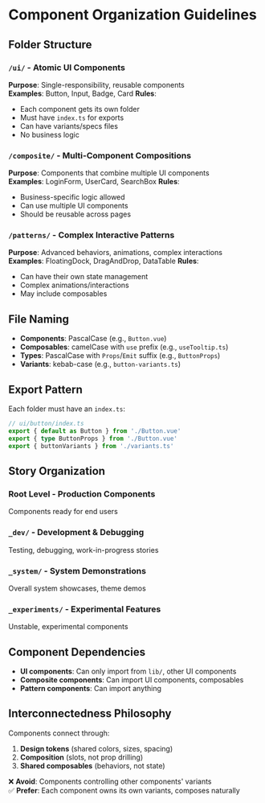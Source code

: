 # Component Organization Guidelines

## Folder Structure

### `/ui/` - Atomic UI Components
**Purpose**: Single-responsibility, reusable components  
**Examples**: Button, Input, Badge, Card
**Rules**:
- Each component gets its own folder
- Must have `index.ts` for exports
- Can have variants/specs files
- No business logic

### `/composite/` - Multi-Component Compositions  
**Purpose**: Components that combine multiple UI components  
**Examples**: LoginForm, UserCard, SearchBox
**Rules**:
- Business-specific logic allowed
- Can use multiple UI components
- Should be reusable across pages

### `/patterns/` - Complex Interactive Patterns
**Purpose**: Advanced behaviors, animations, complex interactions  
**Examples**: FloatingDock, DragAndDrop, DataTable
**Rules**:
- Can have their own state management
- Complex animations/interactions
- May include composables

## File Naming

- **Components**: PascalCase (e.g., `Button.vue`)
- **Composables**: camelCase with `use` prefix (e.g., `useTooltip.ts`)
- **Types**: PascalCase with `Props`/`Emit` suffix (e.g., `ButtonProps`)
- **Variants**: kebab-case (e.g., `button-variants.ts`)

## Export Pattern

Each folder must have an `index.ts`:

```typescript
// ui/button/index.ts
export { default as Button } from './Button.vue'
export { type ButtonProps } from './Button.vue'
export { buttonVariants } from './variants.ts'
```

## Story Organization

### Root Level - Production Components
Components ready for end users

### `_dev/` - Development & Debugging
Testing, debugging, work-in-progress stories

### `_system/` - System Demonstrations  
Overall system showcases, theme demos

### `_experiments/` - Experimental Features
Unstable, experimental components

## Component Dependencies

- **UI components**: Can only import from `lib/`, other UI components
- **Composite components**: Can import UI components, composables
- **Pattern components**: Can import anything

## Interconnectedness Philosophy

Components connect through:
1. **Design tokens** (shared colors, sizes, spacing)
2. **Composition** (slots, not prop drilling)
3. **Shared composables** (behaviors, not state)

❌ **Avoid**: Components controlling other components' variants  
✅ **Prefer**: Each component owns its own variants, composes naturally